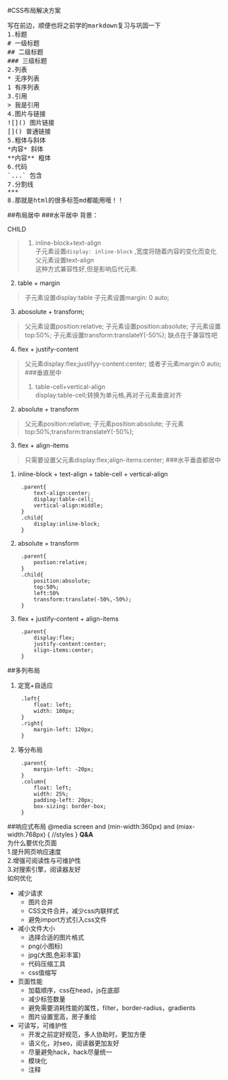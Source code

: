 #CSS布局解决方案
<pre>
写在前边，顺便也将之前学的markdown复习与巩固一下
1.标题
# 一级标题
## 二级标题
### 三级标题
2.列表
* 无序列表
1 有序列表
3.引用
> 我是引用
4.图片与链接
![]() 图片链接
[]() 普通链接
5.粗体与斜体
*内容* 斜体
**内容** 粗体
6.代码 
`...` 包含
7.分割线
*** 
8.那就是html的很多标签md都能用哦！！ 
</pre>
##布局居中
###水平居中
		背景：
		<div class="parent">
			<div class="child">CHILD</div>
		</div>
>1. inline-block+text-align  
>子元素设置<code>display: inline-block</code> ,宽度将随着内容的变化而变化  
>父元素设置text-align  
>这种方式兼容性好,但是影响后代元素.  
2. table + margin  
>子元素设置display:table
>子元素设置margin: 0 auto;  
3. abosolute + transform;  
>父元素设置position:relative;
>子元素设置position:absolute;
>子元素设置top:50%;
>子元素设置transform:translateY(-50%);
>缺点在于兼容性吧
4. flex + justify-content  
>父元素display:flex;justifyy-content:center;
>或者子元素margin:0 auto;
###垂直居中  
>1. table-cell+vertical-align  
>display:table-cell;转换为单元格,再对子元素垂直对齐  
2. absolute + transform
>父元素position:relative;
>子元素position:absolute;
>子元素top:50%;transform:translateY(-50%);  
3. flex + align-items
>只需要设置父元素display:flex;align-items:center;
###水平垂直都居中
1. inline-block + text-align + table-cell + vertical-align

		.parent{
			text-align:center;
			display:table-cell;
			vertical-align:middle;
		}
		.child{
			display:inline-block;
		}
2. absolute + transform

		.parent{
			postion:relative;
		}
		.child{
			position:absolute;
			top:50%;
			left:50%
			transform:translate(-50%,-50%);
		}
3. flex + justify-content + align-items

		.parent{
			display:flex;
			justify-content:center;
			slign-items:center;
		}
##多列布局
1. 定宽+自适应  

		.left{
		    float: left;
		    width: 100px;
		}
		.right{
		    margin-left: 120px;
		}
2. 等分布局

		.parent{
		    margin-left: -20px;
		}
		.column{
		    float: left;
		    width: 25%;
		    padding-left: 20px;
		    box-sizing: border-box;
		}
##响应式布局
		<meta name="viewport" content="width=device-width,initial-scale=1.0,user-scalable=no" />
		@media screen and (min-width:360px) and (miax-width:768px) {
		//styles
		}
**Q&A**  
为什么要优化页面  
1.提升网页响应速度  
2.增强可阅读性与可维护性  
3.对搜索引擎，阅读器友好  
如何优化   

<ul>
	<li>减少请求
	<ul>
		<li>图片合并</li>
		<li>CSS文件合并，减少css内联样式</li>
		<li>避免import方式引入css文件</li>
	</ul>
	</li>
	<li>减小文件大小
	<ul>
		<li>选择合适的图片格式</li>
		<li>png(小图标)</li>
		<li>jpg(大图,色彩丰富)</li>
		<li>代码压缩工具</li>
		<li>css值缩写</li>
	</ul>	
	</li>
	<li>页面性能
	<ul>
		<li>加载顺序，css在head，js在底部</li>
		<li>减少标签数量</li>
		<li>避免需要消耗性能的属性，filter，border-radius，gradients</li>
		<li>图片设置宽高，房子重绘</li>
	</ul>	
	</li>
	<li>可读写，可维护性
	<ul>
		<li>开发之前定好规范，多人协助时，更加方便</li>
		<li>语义化，对seo，阅读器更加友好</li>
		<li>尽量避免hack，hack尽量统一</li>
		<li>模块化</li>
		<li>注释</li>
	</ul>
	</li>
</ul>










































































































































































































































































































